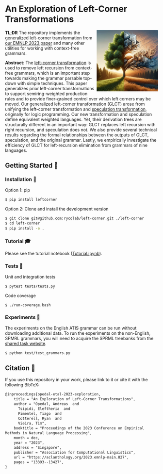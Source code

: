 # An Exploration of Left-Corner Transformations

<img style="width: 40%" src="data/dall-e.jpeg" align="right">

**TL;DR** The repository implements the generalized left-corner transformation
from [our EMNLP 2023 paper](https://arxiv.org/pdf/2311.16258.pdf) and many other utilities for working with
context-free grammars.

**Abstract**:
The [left-corner transformation](https://ieeexplore.ieee.org/document/4569645/)
is used to remove left recursion from context-free grammars, which is an
important step towards making the grammar parsable top-down with simple
techniques.  This paper generalizes prior left-corner transformations to support
semiring-weighted production rules and to provide finer-grained control over
which left corners may be moved.  Our generalized left-corner transformation
(GLCT) arose from unifying the left-corner transformation and [speculation
transformation](https://www.cs.jhu.edu/~jason/papers/eisner+blatz.fg06.pdf),
originally for logic programming.  Our new transformation and speculation define
equivalent weighted languages. Yet, their derivation trees are structurally
different in an important way: GLCT replaces left recursion with right
recursion, and speculation does not.  We also provide several technical results
regarding the formal relationships between the outputs of GLCT, speculation, and
the original grammar.  Lastly, we empirically investigate the efficiency of GLCT
for left-recursion elimination from grammars of nine languages.

## Getting Started 🚦

### Installation 🔧

Option 1: pip
```bash
$ pip install leftcorner
```

Option 2: Clone and install the development version
```bash
$ git clone git@github.com:rycolab/left-corner.git ./left-corner
$ cd left-corner
$ pip install -e .
```

### Tutorial 🎓

Please see the tutorial notebook ([Tutorial.ipynb](https://github.com/rycolab/left-corner/blob/main/Tutorial.ipynb)).

### Tests 🙋

Unit and integration tests
```bash
$ pytest tests/tests.py 
```

Code coverage
```bash
$ ./run-coverage.bash
```

### Experiments 🧪

The experiments on the English ATIS grammar can be run without downloading additional data. To run the experiments on the non-English, SPMRL grammars, you will need to acquire the SPRML treebanks from the [shared task website](https://www.spmrl.org/).
```bash
$ python test/test_grammars.py
```

## Citation 📜

If you use this repository in your work, please link to it or cite it with the following BibTeX:
```
@inproceedings{opedal-etal-2023-exploration,
    title = "An Exploration of Left-Corner Transformations",
    author = "Opedal, Andreas  and
      Tsipidi, Eleftheria  and
      Pimentel, Tiago  and
      Cotterell, Ryan  and
      Vieira, Tim",
    booktitle = "Proceedings of the 2023 Conference on Empirical Methods in Natural Language Processing",
    month = dec,
    year = "2023",
    address = "Singapore",
    publisher = "Association for Computational Linguistics",
    url = "https://aclanthology.org/2023.emnlp-main.827",
    pages = "13393--13427",
}
```
